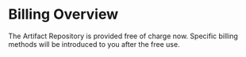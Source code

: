 # Billing Overview

The Artifact Repository is provided free of charge now. Specific billing methods will be introduced to you after the free use.
